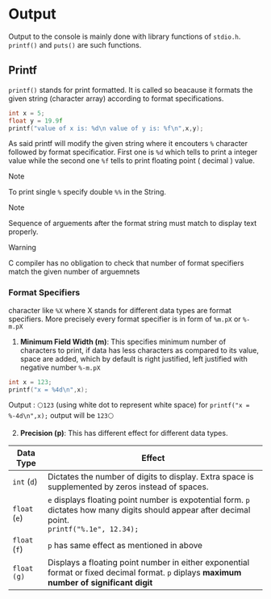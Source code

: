 # Output

Output to the console is mainly done with library functions of `stdio.h`. 
`printf()` and `puts()` are such functions.


## Printf
`printf()` stands for print formatted. It is called so beacause it formats the given string (character array) according to format specifications. 

```c
int x = 5;
float y = 19.9f
printf("value of x is: %d\n value of y is: %f\n",x,y);
```

As said printf will modify the given string where it encouters `%` character followed by format specificatior. First one is `%d` which tells to print a integer value while the second one `%f` tells to print floating point ( decimal ) value.

>[!NOTE]
>To print single `%`  specify double `%%` in the String.

>[!NOTE]
>Sequence of arguements after the format string must match to display text properly.

>[!WARNING]
>C compiler has no obligation to check that number of format specifiers  match the given number of arguemnets

### Format Specifiers

character like `%X` where X stands for different data types are format specifiers. 
More precisely every format specifier is in form of `%m.pX` or `%-m.pX` 

1. **Minimum Field Width (m)**: This specifies minimum number of characters to print, if data has less characters as compared to its value, space are added, which by default is right justified, left justified with negative number `%-m.pX` 

```c
int x = 123;
printf("x = %4d\n",x);
```
Output : `⚪123` (using white dot to represent white space)
for `printf("x = %-4d\n",x);` output will be `123⚪`


2. **Precision (p)**: This has different effect for different data types.

| Data Type      | Effect                                                                                                                                              |
| -------------- | --------------------------------------------------------------------------------------------------------------------------------------------------- |
| `int` (`d`)    | Dictates the number of digits to display. Extra space is supplemented by zeros instead of spaces.                                                   |
| `float`  (`e`) | `e` displays floating point number is expotential form. `p` dictates how many digits should appear after decimal point.<br>`printf("%.1e", 12.34);` |
| `float` (`f`)  | `p` has same effect as mentioned in above                                                                                                           |
| `float (g)`    | Displays a floating point number in either exponential format or fixed decimal format. `p` diplays **maximum number of significant digit**          |

